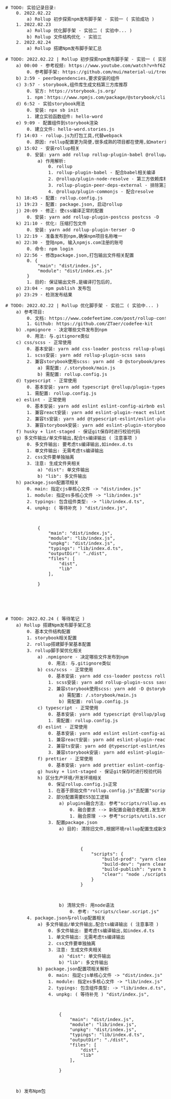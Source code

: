 <pre>
# TODO: 实验记录目录:
    0. 2022.02.22
        a) Rollup 初步探索npm发布脚手架 - 实验一 ( 实验成功 )
    1. 2022.02.23
        a) Rollup 优化脚手架 - 实验二 ( 实验中... )
        b) Rollup 文件结构优化 - 实验三 
    2. 2022.02.24
        a) Rollup 搭建Npm发布脚手架汇总
</pre>

<pre>
# TODO: 2022.02.22 | Rollup 初步探索npm发布脚手架 - 实验一 ( 实验成功 ) 
    a) 00:00 - 参考视频: https://www.youtube.com/watch?v=hf6Z8OZanec&list=PLfVTUjGXQIdWD0v5ZsieLpqf5qVfn2O1H&index=7&t=1132s
        0. 参考脚手架: https://github.com/mui/material-ui/tree/master/packages/mui-material
    b) 2:59 - peerDependencies,要求安装的组件
    c) 3:57 - storybook,组件库生成文档第三方库推荐
        0. 官方: https://storybook.js.org/
        1. npm：https://www.npmjs.com/package/@storybook/cli
    d) 6:52 - 实验storybook用法
        0. 安装: npx sb init
        1. 建立实验函数组件: hello-word
    e) 9:09 - 配置组件到storybook渲染
        0. 建立文件: hello-word.stories.js
    f) 14:03 - rollup.js为打包工具,代替webpack
        0. 原因: rollup配置更为简便,很多成熟的项目都在使用,如materil-ui
    g) 15:02 - 安装rollup相关
        0. 安装: yarn add rollup rollup-plugin-babel @rollup/plugin-node-resolve @rollup/plugin-commonjs rollup-plugin-peer-deps-external @babel/preset-react -D
            a) 作用解析:
                0. rollup
                1. rollup-plugin-babel - 配合babel相关编译
                2. @rollup/plugin-node-resolve - 第三方依赖库相关
                3. rollup-plugin-peer-deps-external - 排除第三方依赖库打包相关( 如react,react-dom,防止引入库使用时产生冲突 )
                4. @rollup/plugin-commonjs - 配合resolve
    h) 18:45 - 配置: rollup.config.js
    i) 19:23 - 配置: package.json, 启动rollup
    j) 20:09 - 修正: 使css编译正常的配置
        0. 安装: yarn add rollup-plugin-postcss postcss -D
    k) 21:10 - 优化: 压缩打包文件
        0. 安装: yarn add rollup-plugin-terser -D
    l) 22:19 - 准备发布到npm,确保npm项目名称唯一
    m) 22:30 - 登陆npm, 输入npmjs.com注册的账号
        0. 命令: npm login 
    n) 22:56 - 修改package.json,打包输出文件相关配置
        0. {
            "main": "dist/index.js",
            "module": "dist/index.es.js"
        }
        1. 目的: 保证输出文件,是编译打包后的, 
    o) 23:04 - npm publish 发布包
    p) 23:29 - 检测发布结果
</pre>

<pre>
# TODO: 2022.02.22 | Rollup 优化脚手架 - 实验二 ( 实验中... )
    a) 参考项目:
        0. 文档: https://www.codefeetime.com/post/rollup-config-for-react-component-library-with-typescript-scss/
        1. Github: https://github.com/ZTaer/codefee-kit
    b) .npmignore - 决定哪些文件发布到npm
        0. 用法: 与.gitignore类似
    c) css/scss - 正常使用
        0. 基本安装: yarn add css-loader postcss rollup-plugin-postcss -D
        1. scss安装: yarn add rollup-plugin-scss sass
        2. 兼容storybook使用scss: yarn add -D @storybook/preset-scss css-loader@5.2.6 sass sass-loader@10.1.1 style-loader@2.0.0
            a) 需配置: /.storybook/main.js
            b) 需配置: rollup.config.js
    d) typescript - 正常使用
        0. 基本安装: yarn add typescript @rollup/plugin-typescript @typescript-eslint/parser -D
        1. 需配置: rollup.config.js
    e) eslint - 正常使用
        0. 基本安装: yarn add eslint eslint-config-airbnb eslint-loader eslint-plugin-import eslint-plugin-jsx-a11y -D
        1. 兼容react安装: yarn add eslint-plugin-react eslint-plugin-react-hooks -D
        2. 兼容ts安装: yarn add @typescript-eslint/eslint-plugin eslint-config-airbnb-typescript eslint-import-resolver-typescript -D
        3. 兼容storybook安装: yarn add eslint-plugin-storybook -D
    f) husky + lint-staged - 保证git保存时进行校验代码
    g) 多文件输出/单文件输出,配合ts编译输出 ( 注意事项 )
        0. 多文件输出: 要考虑ts编译输出,如index.d.ts
        1. 单文件输出: 无需考虑ts编译输出
        2. css文件要单独抽离
        3. 注意: 生成文件夹相关 
            a) "dist": 单文件输出
            b) "lib": 多文件输出
    h) package.json配置项相关
        0. main: 指定cjs单核心文件 -> "dist/index.js"
        1. module: 指定es多核心文件 -> "lib/index.js"
        2. typings: 包含组件类型: -> "lib/index.d.ts",
        4. unpkg: ( 等待补充 ) "dist/index.js",
        <p>
            {
                "main": "dist/index.js",
                "module": "lib/index.js",
                "unpkg": "dist/index.js",
                "typings": "lib/index.d.ts",
                "outputDir": "./dist",
                "files": [
                    "dist",
                    "lib"
                ],

            }
        <p>

</pre>

<pre>
# TODO: 2022.02.24 ( 等待笔记 )
    a) Rollup 搭建Npm发布脚手架汇总
        0. 基本文件结构配置
        1. storybook相关配置
        2. rollup搭建脚手架基本配置
        3. rollup脚手架优化相关
            a) .npmignore - 决定哪些文件发布到npm
                0. 用法: 与.gitignore类似
            b) css/scss - 正常使用
                0. 基本安装: yarn add css-loader postcss rollup-plugin-postcss -D
                1. scss安装: yarn add rollup-plugin-scss sass
                2. 兼容storybook使用scss: yarn add -D @storybook/preset-scss css-loader@5.2.6 sass sass-loader@10.1.1 style-loader@2.0.0
                    a) 需配置: /.storybook/main.js
                    b) 需配置: rollup.config.js
            c) typescript - 正常使用
                0. 基本安装: yarn add typescript @rollup/plugin-typescript @typescript-eslint/parser -D
                1. 需配置: rollup.config.js
            d) eslint - 正常使用
                0. 基本安装: yarn add eslint eslint-config-airbnb eslint-loader eslint-plugin-import eslint-plugin-jsx-a11y -D
                1. 兼容react安装: yarn add eslint-plugin-react eslint-plugin-react-hooks -D
                2. 兼容ts安装: yarn add @typescript-eslint/eslint-plugin eslint-config-airbnb-typescript eslint-import-resolver-typescript -D
                3. 兼容storybook安装: yarn add eslint-plugin-storybook -D
            f) prettier - 正常使用
                0. 基本安装: yarn add prettier eslint-config-prettier eslint-plugin-prettier -D
            g) husky + lint-staged - 保证git保存时进行校验代码
            h) 区分生产环境/开发环境相关
                0. 保证rollup.config.js正常
                1. 在基于原始文件"rollup.config.js"去配置"scripts/rollup.xxx.js"进行定制化配置
                2. 部分配置需要ES5加工逻辑
                    a) plugins融合方法: 参考"scripts/rollup.es-config.dev.js"
                        0. 融合要求 --> 新配置会融合老配置,发生冲突时,会以新配置为主 
                        1. 融合原理 --> 参考"scripts/utils.script.js"
                3. 配置package.json
                    a) 目的: 清除旧文件,根据环境rollup配置生成新文件
                        <p>
                            {
                                "scripts": {
                                    "build-prod": "yarn clear && node_modules/.bin/rollup -c ./scripts/rollup.config.prod.js && node_modules/.bin/rollup -c ./scripts/rollup.es-config.prod.js",
                                    "build-dev": "yarn clear && node_modules/.bin/rollup -c ./scripts/rollup.config.dev.js && node_modules/.bin/rollup -c ./scripts/rollup.es-config.dev.js",
                                    "build-publish": "yarn build-prod && npm publish",
                                    "clear": "node ./scripts/clear.script.js",
                                }
                            }
                        </p>
                    b) 清除文件: 用node语法
                        0. 参考: "scripts/clear.script.js"
        4. package.json与rollup配置相关
            a) 多文件输出/单文件输出,配合ts编译输出 ( 注意事项 )
                0. 多文件输出: 要考虑ts编译输出,如index.d.ts
                1. 单文件输出: 无需考虑ts编译输出
                2. css文件要单独抽离
                3. 注意: 生成文件夹相关 
                    a) "dist": 单文件输出
                    b) "lib": 多文件输出
            b) package.json配置项相关解析
                0. main: 指定cjs单核心文件 -> "dist/index.js"
                1. module: 指定es多核心文件 -> "lib/index.js"
                2. typings: 包含组件类型: -> "lib/index.d.ts",
                4. unpkg: ( 等待补充 ) "dist/index.js",
                <p>
                    {
                        "main": "dist/index.js",
                        "module": "lib/index.js",
                        "unpkg": "dist/index.js",
                        "typings": "lib/index.d.ts",
                        "outputDir": "./dist",
                        "files": [
                            "dist",
                            "lib"
                        ],

                    }
                </p>
    b) 发布Npm包

</pre>